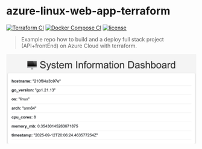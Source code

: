 # azure-linux-web-app-terraform
[![Terraform CI](https://github.com/atrakic/azure-linux-web-app-terraform/actions/workflows/ci.yml/badge.svg)](https://github.com/atrakic/azure-linux-web-app-terraform/actions/workflows/ci.yml)
[![Docker Compose CI](https://github.com/atrakic/azure-linux-web-app-terraform/actions/workflows/ci-docker-compose.yml/badge.svg)](https://github.com/atrakic/azure-linux-web-app-terraform/actions/workflows/ci-docker-compose.yml)
[![license](https://img.shields.io/github/license/atrakic/azure-linux-web-app-terraform.svg)](https://github.com/atrakic/azure-linux-web-app-terraform/blob/main/LICENSE)

> Example repo how to build and a deploy full stack project (API+frontEnd) on Azure Cloud with terraform.

![](./docs/screenshot.png)
